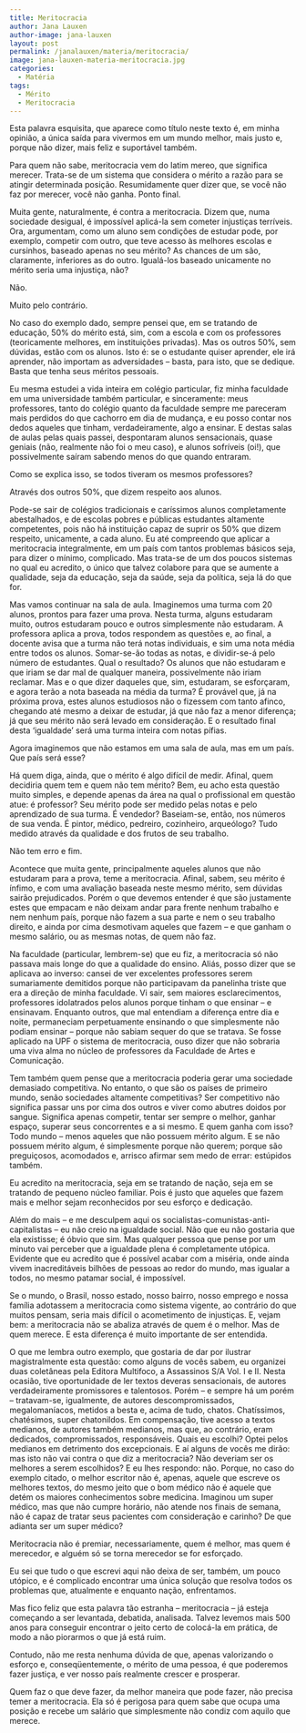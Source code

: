 ```yaml
---
title: Meritocracia
author: Jana Lauxen
author-image: jana-lauxen
layout: post
permalink: /janalauxen/materia/meritocracia/
image: jana-lauxen-materia-meritocracia.jpg
categories:
  - Matéria
tags:
  - Mérito
  - Meritocracia
---
```

Esta palavra esquisita, que aparece como título neste texto é, em minha opinião, a única saída para vivermos em um mundo melhor, mais justo e, porque não dizer, mais feliz e suportável também.

Para quem não sabe, meritocracia vem do latim mereo, que significa merecer. Trata-se de um sistema que considera o mérito a razão para se atingir determinada posição. Resumidamente quer dizer que, se você não faz por merecer, você não ganha. Ponto final.

Muita gente, naturalmente, é contra a meritocracia. Dizem que, numa sociedade desigual, é impossível aplicá-la sem cometer injustiças terríveis. Ora, argumentam, como um aluno sem condições de estudar pode, por exemplo, competir com outro, que teve acesso às melhores escolas e cursinhos, baseado apenas no seu mérito? As chances de um são, claramente, inferiores as do outro. Igualá-los baseado unicamente no mérito seria uma injustiça, não?

Não.

Muito pelo contrário.

No caso do exemplo dado, sempre pensei que, em se tratando de educação, 50% do mérito está, sim, com a escola e com os professores (teoricamente melhores, em instituições privadas). Mas os outros 50%, sem dúvidas, estão com os alunos. Isto é: se o estudante quiser aprender, ele irá aprender, não importam as adversidades – basta, para isto, que se dedique. Basta que tenha seus méritos pessoais.

Eu mesma estudei a vida inteira em colégio particular, fiz minha faculdade em uma universidade também particular, e sinceramente: meus professores, tanto do colégio quanto da faculdade sempre me pareceram mais perdidos do que cachorro em dia de mudança, e eu posso contar nos dedos aqueles que tinham, verdadeiramente, algo a ensinar. E destas salas de aulas pelas quais passei, despontaram alunos sensacionais, quase geniais (não, realmente não foi o meu caso), e alunos sofríveis (oi!), que possivelmente saíram sabendo menos do que quando entraram.

Como se explica isso, se todos tiveram os mesmos professores?

Através dos outros 50%, que dizem respeito aos alunos.

Pode-se sair de colégios tradicionais e caríssimos alunos completamente abestalhados, e de escolas pobres e públicas estudantes altamente competentes, pois não há instituição capaz de suprir os 50% que dizem respeito, unicamente, a cada aluno. Eu até compreendo que aplicar a meritocracia integralmente, em um país com tantos problemas básicos seja, para dizer o mínimo, complicado. Mas trata-se de um dos poucos sistemas no qual eu acredito, o único que talvez colabore para que se aumente a qualidade, seja da educação, seja da saúde, seja da política, seja lá do que for.

Mas vamos continuar na sala de aula. Imaginemos uma turma com 20 alunos, prontos para fazer uma prova. Nesta turma, alguns estudaram muito, outros estudaram pouco e outros simplesmente não estudaram. A professora aplica a prova, todos respondem as questões e, ao final, a docente avisa que a turma não terá notas individuais, e sim uma nota média entre todos os alunos. Somar-se-ão todas as notas, e dividir-se-á pelo número de estudantes. Qual o resultado? Os alunos que não estudaram e que iriam se dar mal de qualquer maneira, possivelmente não iriam reclamar. Mas e o que dizer daqueles que, sim, estudaram, se esforçaram, e agora terão a nota baseada na média da turma? É provável que, já na próxima prova, estes alunos estudiosos não o fizessem com tanto afinco, chegando até mesmo a deixar de estudar, já que não faz a menor diferença; já que seu mérito não será levado em consideração. E o resultado final desta ‘igualdade’ será uma turma inteira com notas pífias.

Agora imaginemos que não estamos em uma sala de aula, mas em um país. Que país será esse?

Há quem diga, ainda, que o mérito é algo difícil de medir. Afinal, quem decidiria quem tem e quem não tem mérito? Bem, eu acho esta questão muito simples, e depende apenas da área na qual o profissional em questão atue: é professor? Seu mérito pode ser medido pelas notas e pelo aprendizado de sua turma. É vendedor? Baseiam-se, então, nos números de sua venda. É pintor, médico, pedreiro, cozinheiro, arqueólogo? Tudo medido através da qualidade e dos frutos de seu trabalho.

Não tem erro e fim.

Acontece que muita gente, principalmente aqueles alunos que não estudaram para a prova, teme a meritocracia. Afinal, sabem, seu mérito é ínfimo, e com uma avaliação baseada neste mesmo mérito, sem dúvidas sairão prejudicados. Porém o que devemos entender é que são justamente estes que empacam e não deixam andar para frente nenhum trabalho e nem nenhum país, porque não fazem a sua parte e nem o seu trabalho direito, e ainda por cima desmotivam aqueles que fazem – e que ganham o mesmo salário, ou as mesmas notas, de quem não faz.

Na faculdade (particular, lembrem-se) que eu fiz, a meritocracia só não passava mais longe do que a qualidade do ensino. Aliás, posso dizer que se aplicava ao inverso: cansei de ver excelentes professores serem sumariamente demitidos porque não participavam da panelinha triste que era a direção de minha faculdade. Vi sair, sem maiores esclarecimentos, professores idolatrados pelos alunos porque tinham o que ensinar – e ensinavam. Enquanto outros, que mal entendiam a diferença entre dia e noite, permaneciam perpetuamente ensinando o que simplesmente não podiam ensinar – porque não sabiam sequer do que se tratava. Se fosse aplicado na UPF o sistema de meritocracia, ouso dizer que não sobraria uma viva alma no núcleo de professores da Faculdade de Artes e Comunicação.

Tem também quem pense que a meritocracia poderia gerar uma sociedade demasiado competitiva. No entanto, o que são os países de primeiro mundo, senão sociedades altamente competitivas? Ser competitivo não significa passar uns por cima dos outros e viver como abutres doidos por sangue. Significa apenas competir, tentar ser sempre o melhor, ganhar espaço, superar seus concorrentes e a si mesmo. E quem ganha com isso? Todo mundo – menos aqueles que não possuem mérito algum. E se não possuem mérito algum, é simplesmente porque não querem; porque são preguiçosos, acomodados e, arrisco afirmar sem medo de errar: estúpidos também.

Eu acredito na meritocracia, seja em se tratando de nação, seja em se tratando de pequeno núcleo familiar. Pois é justo que aqueles que fazem mais e melhor sejam reconhecidos por seu esforço e dedicação.

Além do mais – e me desculpem aqui os socialistas-comunistas-anti-capitalistas – eu não creio na igualdade social. Não que eu não gostaria que ela existisse; é óbvio que sim. Mas qualquer pessoa que pense por um minuto vai perceber que a igualdade plena é completamente utópica. Evidente que eu acredito que é possível acabar com a miséria, onde ainda vivem inacreditáveis bilhões de pessoas ao redor do mundo, mas igualar a todos, no mesmo patamar social, é impossível.

Se o mundo, o Brasil, nosso estado, nosso bairro, nosso emprego e nossa família adotassem a meritocracia como sistema vigente, ao contrário do que muitos pensam, seria mais difícil o acometimento de injustiças. E, vejam bem: a meritocracia não se abaliza através de quem é o melhor. Mas de quem merece. E esta diferença é muito importante de ser entendida.

O que me lembra outro exemplo, que gostaria de dar por ilustrar magistralmente esta questão: como alguns de vocês sabem, eu organizei duas coletâneas pela Editora Multifoco, a Assassinos S/A Vol. I e II. Nesta ocasião, tive oportunidade de ler textos deveras sensacionais, de autores verdadeiramente promissores e talentosos. Porém – e sempre há um porém – tratavam-se, igualmente, de autores descompromissados, megalomaníacos, metidos a besta e, acima de tudo, chatos. Chatíssimos, chatésimos, super chatonildos. Em compensação, tive acesso a textos medianos, de autores também medianos, mas que, ao contrário, eram dedicados, compromissados, responsáveis. Quais eu escolhi? Optei pelos medianos em detrimento dos excepcionais. E aí alguns de vocês me dirão: mas isto não vai contra o que diz a meritocracia? Não deveriam ser os melhores a serem escolhidos? E eu lhes respondo: não. Porque, no caso do exemplo citado, o melhor escritor não é, apenas, aquele que escreve os melhores textos, do mesmo jeito que o bom médico não é aquele que detém os maiores conhecimentos sobre medicina. Imaginou um super médico, mas que não cumpre horário, não atende nos finais de semana, não é capaz de tratar seus pacientes com consideração e carinho? De que adianta ser um super médico?

Meritocracia não é premiar, necessariamente, quem é melhor, mas quem é merecedor, e alguém só se torna merecedor se for esforçado.

Eu sei que tudo o que escrevi aqui não deixa de ser, também, um pouco utópico, e é complicado encontrar uma única solução que resolva todos os problemas que, atualmente e enquanto nação, enfrentamos.

Mas fico feliz que esta palavra tão estranha – meritocracia – já esteja começando a ser levantada, debatida, analisada. Talvez levemos mais 500 anos para conseguir encontrar o jeito certo de colocá-la em prática, de modo a não piorarmos o que já está ruim.

Contudo, não me resta nenhuma dúvida de que, apenas valorizando o esforço e, conseqüentemente, o mérito de uma pessoa, é que poderemos fazer justiça, e ver nosso país realmente crescer e prosperar.

Quem faz o que deve fazer, da melhor maneira que pode fazer, não precisa temer a meritocracia. Ela só é perigosa para quem sabe que ocupa uma posição e recebe um salário que simplesmente não condiz com aquilo que merece.